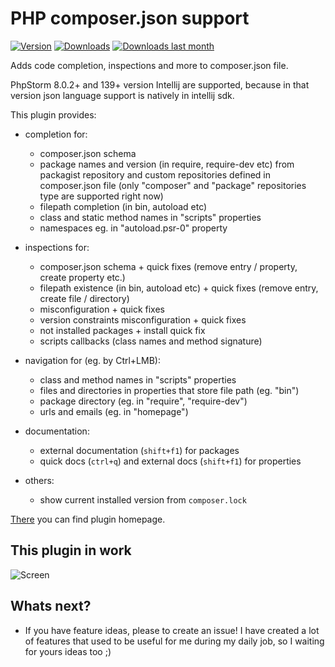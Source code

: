 # PHP composer.json support
[![Version](http://phpstorm.espend.de/badge/7631/version)](https://plugins.jetbrains.com/plugin/7631)
[![Downloads](http://phpstorm.espend.de/badge/7631/downloads)](https://plugins.jetbrains.com/plugin/7631)
[![Downloads last month](http://phpstorm.espend.de/badge/7631/last-month)](https://plugins.jetbrains.com/plugin/7631)


Adds code completion, inspections and more to composer.json file.

PhpStorm 8.0.2+ and 139+ version Intellij are supported, because in that version json language support is natively in
intellij sdk.

This plugin provides:

* completion for:
    * composer.json schema
    * package names and version (in require, require-dev etc) from packagist repository and custom repositories defined in composer.json file (only "composer" and "package" repositories type are supported right now)
    * filepath completion (in bin, autoload etc)
    * class and static method names in "scripts" properties
    * namespaces eg. in "autoload.psr-0" property

* inspections for:
    * composer.json schema + quick fixes (remove entry / property, create property etc.)
    * filepath existence (in bin, autoload etc) + quick fixes (remove entry, create file / directory)
    * misconfiguration + quick fixes
    * version constraints misconfiguration + quick fixes
    * not installed packages + install quick fix
    * scripts callbacks (class names and method signature)

* navigation for (eg. by Ctrl+LMB):
    * class and method names in "scripts" properties
    * files and directories in properties that store file path (eg. "bin")
    * package directory (eg. in "require", "require-dev")
    * urls and emails (eg. in "homepage")

* documentation:
    * external documentation (`shift+f1`) for packages
    * quick docs (`ctrl+q`) and external docs (`shift+f1`) for properties

* others:
    * show current installed version from `composer.lock`

[There][2] you can find plugin homepage.

## This plugin in work

![Screen][1]

## Whats next?

* If you have feature ideas, please to create an issue! I have created a lot of features that used to be useful
for me during my daily job, so I waiting for yours ideas too ;)

[1]: https://plugins.jetbrains.com/files/7631/screenshot_14847.png
[2]: https://plugins.jetbrains.com/plugin/7631
